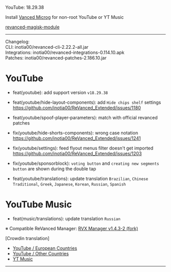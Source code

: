 YouTube: 18.29.38  

Install [Vanced Microg](https://github.com/TeamVanced/VancedMicroG/releases) for non-root YouTube or YT Music  

[revanced-magisk-module](https://github.com/j-hc/revanced-magisk-module)  

---
Changelog:  
CLI: inotia00/revanced-cli-2.22.2-all.jar  
Integrations: inotia00/revanced-integrations-0.114.10.apk  
Patches: inotia00/revanced-patches-2.186.10.jar  

YouTube
==
- feat(youtube): add support version `v18.29.38`
- feat(youtube/hide-layout-components): add `Hide chips shelf` settings https://github.com/inotia00/ReVanced_Extended/issues/1180
- feat(youtube/spoof-player-parameters): match with official revanced patches
- fix(youtube/hide-shorts-components): wrong case notation https://github.com/inotia00/ReVanced_Extended/issues/1241
- fix(youtube/settings): feed flyout menus filter doesn't get imported https://github.com/inotia00/ReVanced_Extended/issues/1203
- fix(youtube/sponsorblock): `voting button` and `creating new segments button` are shown during the double tap

- feat(youtube/translations): update translation
`Brazilian`, `Chinese Traditional`, `Greek`, `Japanese`, `Korean`, `Russian`, `Spanish`


YouTube Music
==
- feat(music/translations): update translation
`Russian`


※ Compatible ReVanced Manager: [RVX Manager v1.4.3-2 (fork)](https://github.com/inotia00/revanced-manager/releases/tag/v1.4.3-2)

[Crowdin translation]
- [YouTube / European Countries](https://crowdin.com/project/revancedextendedeu)
- [YouTube / Other Countries](https://crowdin.com/project/revancedextended)
- [YT Music](https://crowdin.com/project/revanced-music-extended)

---  
